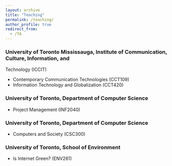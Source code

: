 ```yaml
---
layout: archive
title: "Teaching"
permalink: /teaching/
author_profile: true
redirect_from:
  - /TA
---
```


### University of Toronto Mississauga, Institute of Communication, Culture, Information, and
Technology (ICCIT)
* Contemporary Communication Technologies (CCT109)
* Information Technology and Globalization (CCT420)

### University of Toronto, Department of Computer Science
* Project Management (INF2040)

### University of Toronto, Department of Computer Science
* Computers and Society (CSC300)

### University of Toronto, School of Environment
* Is Internet Green? (ENV261)
